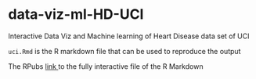 # data-viz-ml-HD-UCI
Interactive Data Viz and Machine learning of Heart Disease data set of UCI

`uci.Rmd` is the R markdown file that can be used to reproduce the output

The RPubs [link ](http://rpubs.com/thanrajks/uciviz)to the fully interactive file of the R Markdown
